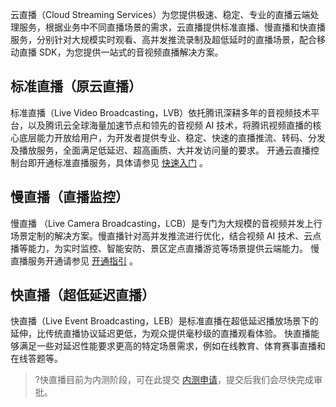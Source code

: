 
云直播（Cloud Streaming Services）为您提供极速、稳定、专业的直播云端处理服务，根据业务中不同直播场景的需求，云直播提供标准直播、慢直播和快直播服务，分别针对大规模实时观看、高并发推流录制及超低延时的直播场景，配合移动直播 SDK，为您提供一站式的音视频直播解决方案。

## 标准直播（原云直播）
标准直播（Live Video Broadcasting，LVB）依托腾讯深耕多年的音视频技术平台，以及腾讯云全球海量加速节点和领先的音视频 AI 技术，将腾讯视频直播的核心底层能力开放给用户，为开发者提供专业、稳定、快速的直播推流、转码、分发及播放服务，全面满足低延迟、超高画质、大并发访问量的要求。
开通云直播控制台即开通标准直播服务，具体请参见 [快速入门](https://cloud.tencent.com/document/product/267/13551) 。


## 慢直播（直播监控）
慢直播 （Live Camera Broadcasting，LCB）是专门为大规模的音视频并发上行场景定制的解决方案。慢直播针对高并发推流进行优化，结合视频 AI 技术、云点播等能力，为实时监控、智能安防、景区定点直播游览等场景提供云端能力。
慢直播服务开通请参见 [开通指引](https://cloud.tencent.com/document/product/267/34286) 。

## 快直播（超低延迟直播）
快直播（Live Event Broadcasting，LEB）是标准直播在超低延迟播放场景下的延伸，比传统直播协议延迟更低，为观众提供毫秒级的直播观看体验。
快直播能够满足一些对延迟性能要求更高的特定场景需求，例如在线教育、体育赛事直播和在线答题等。

>?快直播目前为内测阶段，可在此提交 [内测申请](https://cloud.tencent.com/apply/p/jl4hbnbhdbf)，提交后我们会尽快完成审批。

